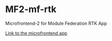 # MF2-mf-rtk
Microfrontend-2 for Module Federation RTK App

[Link to the microfrontend app](https://maximepeterburg.github.io/Mf2-mf-rtk/)
